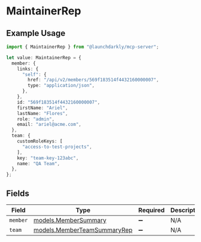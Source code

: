 # MaintainerRep

## Example Usage

```typescript
import { MaintainerRep } from "@launchdarkly/mcp-server";

let value: MaintainerRep = {
  member: {
    links: {
      "self": {
        href: "/api/v2/members/569f183514f4432160000007",
        type: "application/json",
      },
    },
    id: "569f183514f4432160000007",
    firstName: "Ariel",
    lastName: "Flores",
    role: "admin",
    email: "ariel@acme.com",
  },
  team: {
    customRoleKeys: [
      "access-to-test-projects",
    ],
    key: "team-key-123abc",
    name: "QA Team",
  },
};
```

## Fields

| Field                                                            | Type                                                             | Required                                                         | Description                                                      |
| ---------------------------------------------------------------- | ---------------------------------------------------------------- | ---------------------------------------------------------------- | ---------------------------------------------------------------- |
| `member`                                                         | [models.MemberSummary](../models/membersummary.md)               | :heavy_minus_sign:                                               | N/A                                                              |
| `team`                                                           | [models.MemberTeamSummaryRep](../models/memberteamsummaryrep.md) | :heavy_minus_sign:                                               | N/A                                                              |